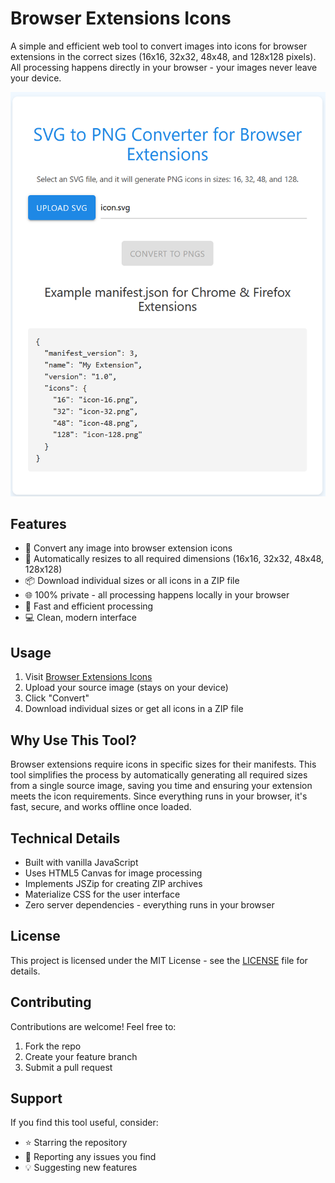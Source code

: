 # Browser Extensions Icons

A simple and efficient web tool to convert images into icons for browser extensions in the correct sizes (16x16, 32x32, 48x48, and 128x128 pixels). All processing happens directly in your browser - your images never leave your device.

![Screenshot](screenshot.png)

## Features

- 🎨 Convert any image into browser extension icons
- 📏 Automatically resizes to all required dimensions (16x16, 32x32, 48x48, 128x128)
- 📦 Download individual sizes or all icons in a ZIP file
- 🌐 100% private - all processing happens locally in your browser
- 🚀 Fast and efficient processing
- 💻 Clean, modern interface

## Usage

1. Visit [Browser Extensions Icons](https://lachlanallison.github.io/browserextensionsicons)
2. Upload your source image (stays on your device)
3. Click "Convert"
4. Download individual sizes or get all icons in a ZIP file

## Why Use This Tool?

Browser extensions require icons in specific sizes for their manifests. This tool simplifies the process by automatically generating all required sizes from a single source image, saving you time and ensuring your extension meets the icon requirements. Since everything runs in your browser, it's fast, secure, and works offline once loaded.

## Technical Details

- Built with vanilla JavaScript
- Uses HTML5 Canvas for image processing
- Implements JSZip for creating ZIP archives
- Materialize CSS for the user interface
- Zero server dependencies - everything runs in your browser

## License

This project is licensed under the MIT License - see the [LICENSE](LICENSE) file for details.

## Contributing

Contributions are welcome! Feel free to:
1. Fork the repo
2. Create your feature branch
3. Submit a pull request

## Support

If you find this tool useful, consider:
- ⭐ Starring the repository
- 🐛 Reporting any issues you find
- 💡 Suggesting new features
